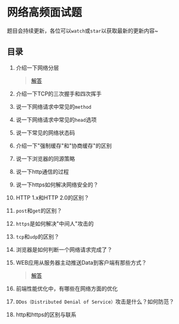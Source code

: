 # 网络高频面试题

题目会持续更新，各位可以`watch`或`star`以获取最新的更新内容~

## 目录

 1. 介绍一下网络分层
 
    > [解答](001.介绍一下网络分层.md)
 
 2. 介绍一下TCP的三次握手和四次挥手
 
 3. 说一下网络请求中常见的`method`
 
 4. 说一下网络请求中常见的`head`选项
 
 5. 说一下常见的网络状态码
 
 6. 介绍一下"强制缓存"和"协商缓存"的区别
 
 7. 说一下浏览器的同源策略
 
 8. 说一下http通信的过程
 
 9. 说一下https如何解决网络安全的？
 
 10. HTTP 1.x和HTTP 2.0的区别？
 
 11. `post`和`get`的区别？
 
 12. `https`是如何解决"中间人"攻击的
 
 13. `tcp`和`udp`的区别？
 
 14. 浏览器是如何判断一个网络请求完成了？
 
 15. WEB应用从服务器主动推送Data到客户端有那些方式？
    
        > [解答](015.WEB应用从服务器主动推送Data到客户端有那些方式.md)

 16. 前端性能优化中，有哪些在网络方面的优化
 
 17. `DDos（Distributed Denial of Service）`攻击是什么？如何防范？
 
 18. http和https的区别与联系
